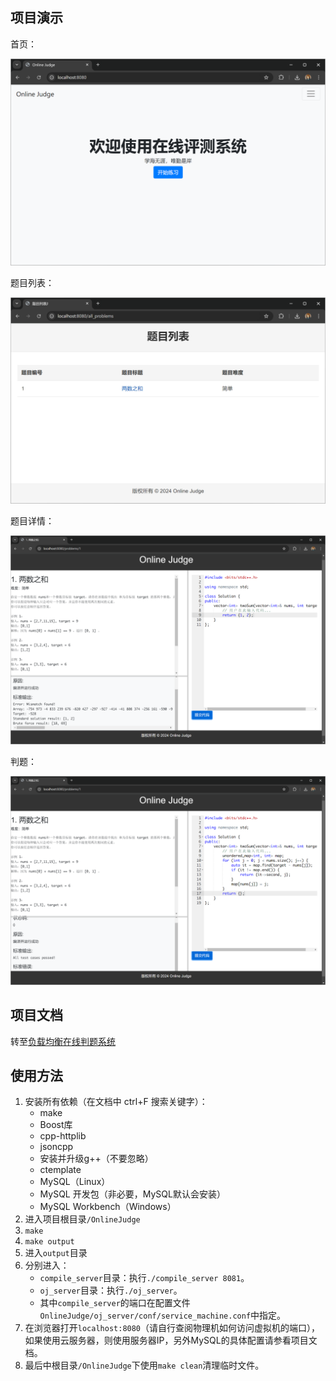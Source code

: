 ## 项目演示

首页：

![image-20241017202619397](https://raw.githubusercontent.com/xyshawy/IMG/main/MD/202410172029370.png)

题目列表：

![image-20241017202642255](https://raw.githubusercontent.com/xyshawy/IMG/main/MD/202410172029371.png)

题目详情：

![image-20241017202746869](https://raw.githubusercontent.com/xyshawy/IMG/main/MD/202410172029372.png)

判题：

![image-20241017202848298](https://raw.githubusercontent.com/xyshawy/IMG/main/MD/202410172029373.png)


## 项目文档

转至[负载均衡在线判题系统](./docs/负载均衡在线判题系统.md)

## 使用方法

1. 安装所有依赖（在文档中 ctrl+F 搜索关键字）：
   - make
   - Boost库
   - cpp-httplib
   - jsoncpp
   - 安装并升级g++（不要忽略）
   - ctemplate
   - MySQL（Linux）
   - MySQL 开发包（非必要，MySQL默认会安装）
   - MySQL Workbench（Windows）
2. 进入项目根目录`/OnlineJudge`
3. `make`
4. `make output`
5. 进入`output`目录
6. 分别进入：
   - `compile_server`目录：执行`./compile_server 8081`。
   - `oj_server`目录：执行`./oj_server`。
   - 其中`compile_server`的端口在配置文件`OnlineJudge/oj_server/conf/service_machine.conf`中指定。
7. 在浏览器打开`localhost:8080`（请自行查阅物理机如何访问虚拟机的端口），如果使用云服务器，则使用服务器IP，另外MySQL的具体配置请参看项目文档。
8. 最后中根目录`/OnlineJudge`下使用`make clean`清理临时文件。